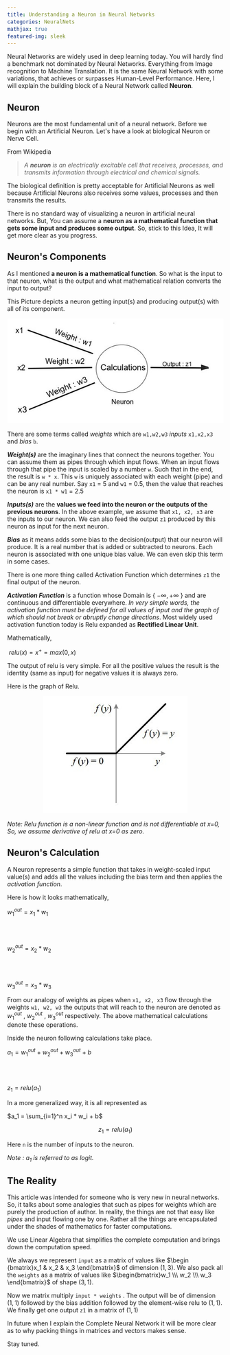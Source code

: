 ```yaml
---
title: Understanding a Neuron in Neural Networks
categories: NeuralNets
mathjax: true
featured-img: sleek
---
```


Neural Networks are widely used in deep learning today. You will hardly find a benchmark not dominated by Neural Networks. Everything from Image recognition to Machine Translation. It is the same Neural Network with some variations, that achieves or surpasses Human-Level Performance. Here, I will explain the building block of a Neural Network called **Neuron**.

##  Neuron

Neurons are the most fundamental unit of a neural network. Before we begin with an Artificial Neuron. Let's have a look at biological Neuron or Nerve Cell.

From Wikipedia

> *A **neuron**  is an electrically excitable cell that receives, processes, and transmits information through electrical and chemical signals.*

The biological definition is pretty acceptable for Artificial Neurons as well because Artificial Neurons also receives some values, processes and then transmits the results.

There is no standard way of visualizing a neuron in artificial neural networks. But, You can assume a **neuron as a mathematical function that gets some input and produces some output**. So, stick to this Idea, It will get more clear as you progress.



## Neuron's Components

As I mentioned  **a neuron is a mathematical function**. So what is the input to that neuron, what is the output and what mathematical relation converts the input to output?

This Picture depicts a neuron getting input(s) and producing output(s) with all of its component.

<p align="center"><img src="https://github.com/coder3101/coder3101.github.com/raw/master/in-post_imgs/understanding-ff-nn/NeuronExpl.jpg"/>

</p>

There are some terms called *weights* which are `w1,w2,w3` *inputs* `x1,x2,x3` and *bias* `b`.

***Weight(s)*** are the imaginary lines that connect the neurons together. You can assume them as pipes through which input flows. When an input flows through that pipe the input is scaled by a number `w`. Such that in the end, the result is `w * x`. This `w` is uniquely associated with each weight (pipe) and can be any real number.  Say `x1` = 5 and `w1` = 0.5, then the value that reaches the neuron is `x1 * w1` = 2.5

***Inputs(s)*** are the **values we feed into the neuron or the outputs of the previous neurons**. In the above example, we assume that `x1, x2, x3` are the inputs to our neuron. We can also feed the output `z1` produced by this neuron as input for the next neuron. 

***Bias*** as it means adds some bias to the decision(output) that our neuron will produce. It is a real number that is added or subtracted to neurons. Each neuron is associated with one unique bias value. We can even skip this term in some cases.

There is one more thing called Activation Function which determines  `z1` the final output of the neuron.

***Activation Function*** is a function whose Domain is { ${-\infty, +\infty}$ } and are continuous and differentiable everywhere. *In very simple words, the activation function must be defined for all values of input and the graph of which should not break or abruptly change directions*. Most widely used activation function today is Relu expanded as **Rectified Linear Unit**.

Mathematically,

<p align="center">

​						$relu(x) = x^+ = max(0, x)$

</p>

The output of relu is very simple. For all the positive values the result is the identity (same as input) for negative values it is always zero. 

Here is the graph of Relu.

<p align="center">

<img src="https://github.com/coder3101/coder3101.github.com/raw/master/in-post_imgs/understanding-ff-nn/relu.jpeg"/>

</p>



*Note: Relu function is a non-linear function and is not differentiable at x=0, So, we assume derivative of relu at x=0 as zero.*



## Neuron's Calculation

A Neuron represents a simple function that takes in weight-scaled input value(s)  and adds all the values including the bias term and then applies the *activation function*.

Here is how it looks mathematically,

<p align="center">

$w^{out}_1 =  x_1 * w_1$

<br><br>

$w^{out}_2 =  x_2 * w_2$

<br>

<br>

$w^{out}_3 =  x_3 * w_3$

</p>

From our analogy of weights as pipes when `x1, x2, x3` flow through the weights `w1, w2, w3` the outputs that will reach to the neuron are denoted as $w^{out}_1$ , $w^{out}_2$ , $w^{out}_3$ respectively. The above mathematical calculations denote these operations.

Inside the neuron following calculations take place.

<p align="center">

$a_1 = w_1^{out} + w_2^{out} + w_3^{out} + b$

<br><br>

$z_1 = relu (a_1)$

</p>



In a more generalized way, it is all represented as

<p align="center">

$a_1 = \sum_{i=1}^n x_i * w_i + b$

$$z_1 = relu( a_1)$$

</p>

Here `n` is the number of inputs to the neuron. 

*Note : $a_1$ is referred to as logit.*

##  The Reality

This article was intended for someone who is very new in neural networks. So, it talks about some analogies that such as pipes for weights which are purely the production of author. In reality, the things are not that easy like *pipes* and input flowing one by one. Rather all the things are encapsulated under the shades of mathematics for faster computations.

We use Linear Algebra that simplifies the complete computation and brings down the computation speed.

We always  we represent `input` as a matrix of values like $\begin {bmatrix}x_1 & x_2 & x_3 \end{bmatrix}$  of dimension $(1,3)$. We also pack all the `weights` as a matrix of values like $\begin{bmatrix}w_1 \\\ w_2 \\\ w_3 \end{bmatrix}$ of shape $(3,1)$.

Now we matrix multiply `input * weights` .  The output will be of dimension $(1,1)$ followed by the bias addition followed by the element-wise relu to $(1,1)$. We finally get one output `z1` in a matrix of $(1,1)$

In future  when I explain the Complete Neural Network it will be more clear as to why packing things in matrices and vectors makes sense.

Stay tuned.






